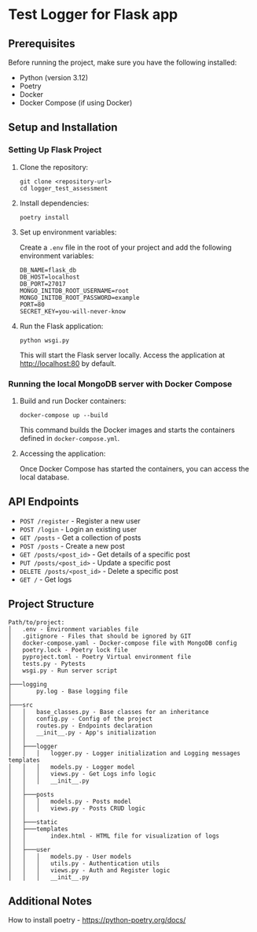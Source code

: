 <!DOCTYPE html>
<html lang="en">
<head>
    <meta charset="UTF-8">
</head>
<body>

<h1>Test Logger for Flask app</h1>

<h2>Prerequisites</h2>
<p>Before running the project, make sure you have the following installed:</p>
<ul>
    <li>Python (version 3.12)</li>
    <li>Poetry</li>
    <li>Docker</li>
    <li>Docker Compose (if using Docker)</li>
</ul>

<h2>Setup and Installation</h2>

<h3>Setting Up Flask Project</h3>

<ol>
    <li>Clone the repository:
        <pre><code>git clone &lt;repository-url&gt;
cd logger_test_assessment</code></pre>
    </li>
    <li>Install dependencies:
        <pre><code>poetry install</code></pre>
    </li>
    <li>Set up environment variables:
        <p>Create a <code>.env</code> file in the root of your project and add the following environment variables:</p>
        <pre><code>DB_NAME=flask_db
DB_HOST=localhost
DB_PORT=27017
MONGO_INITDB_ROOT_USERNAME=root
MONGO_INITDB_ROOT_PASSWORD=example
PORT=80
SECRET_KEY=you-will-never-know</code></pre>
    </li>
    <li>Run the Flask application:
        <pre><code>python wsgi.py</code></pre>
        <p>This will start the Flask server locally. Access the application at <a href="http://localhost:80">http://localhost:80</a> by default.</p>
    </li>
</ol>

<h3>Running the local MongoDB server with Docker Compose</h3>
<ol>
    <li>Build and run Docker containers:
        <pre><code>docker-compose up --build</code></pre>
        <p>This command builds the Docker images and starts the containers defined in <code>docker-compose.yml</code>.</p>
    </li>
    <li>Accessing the application:
        <p>Once Docker Compose has started the containers, you can access the local database.</p>
    </li>
</ol>

<h2>API Endpoints</h2>
<ul>
    <li><code>POST /register</code> - Register a new user</li>
    <li><code>POST /login</code> - Login an existing user</li>
    <li><code>GET /posts</code> - Get a collection of posts</li>
    <li><code>POST /posts</code> - Create a new post</li>
    <li><code>GET /posts/&lt;post_id&gt;</code> - Get details of a specific post</li>
    <li><code>PUT /posts/&lt;post_id&gt;</code> - Update a specific post</li>
    <li><code>DELETE /posts/&lt;post_id&gt;</code> - Delete a specific post</li>
    <li><code>GET /</code> - Get logs</li>
</ul>

<h2>Project Structure</h2>

<pre><code>Path/to/project:
│   .env - Environment variables file
│   .gitignore - Files that should be ignored by GIT
│   docker-compose.yaml - Docker-compose file with MongoDB config
│   poetry.lock - Poetry lock file
│   pyproject.toml - Poetry Virtual environment file
│   tests.py - Pytests
│   wsgi.py - Run server script
│
├───logging
│       py.log - Base logging file
│
├───src
│   │   base_classes.py - Base classes for an inheritance
│   │   config.py - Config of the project
│   │   routes.py - Endpoints declaration
│   │   __init__.py - App's initialization
│   │
│   ├───logger
│   │   │   logger.py - Logger initialization and Logging messages templates
│   │   │   models.py - Logger model
│   │   │   views.py - Get Logs info logic
│   │   │   __init__.py
│   │
│   ├───posts
│   │   │   models.py - Posts model
│   │   │   views.py - Posts CRUD logic
│   │
│   ├───static
│   ├───templates
│   │       index.html - HTML file for visualization of logs
│   │
│   ├───user
│   │   │   models.py - User models
│   │   │   utils.py - Authentication utils
│   │   │   views.py - Auth and Register logic
│   │   │   __init__.py
</code></pre>

<h2>Additional Notes</h2>
<p>How to install poetry - <a href="https://python-poetry.org/docs/">https://python-poetry.org/docs/</a></p>

</body>
</html>
